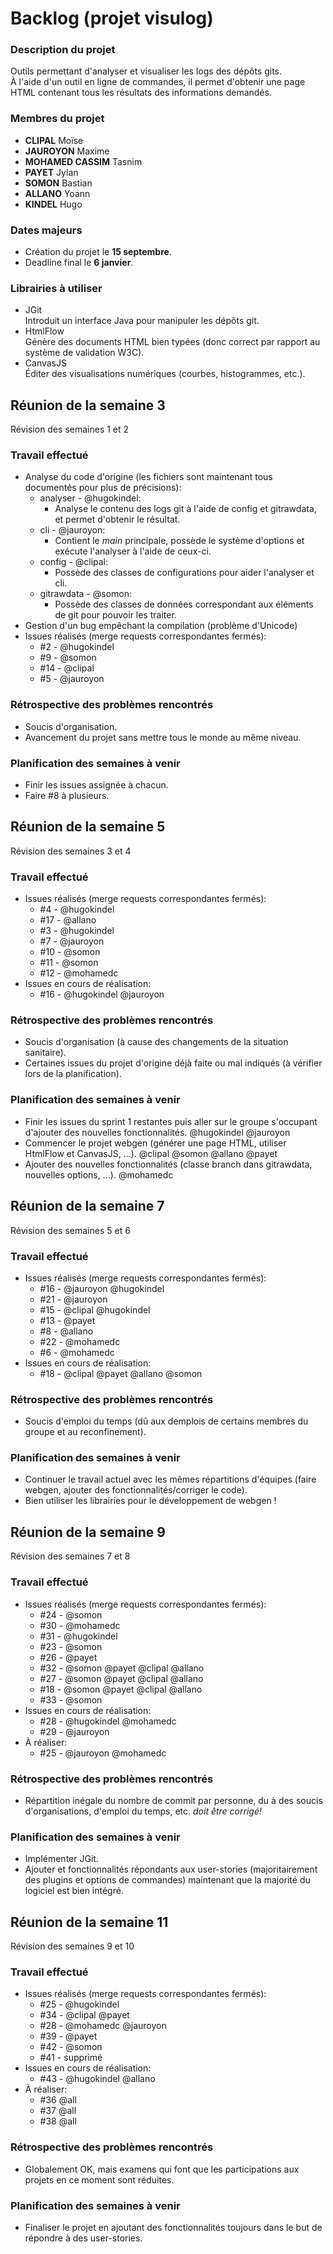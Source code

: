 # Backlog (projet visulog)

### Description du projet

Outils permettant d'analyser et visualiser les logs des dépôts gits.  
À l'aide d'un outil en ligne de commandes, il permet d'obtenir une page HTML contenant tous les résultats des informations demandés.

### Membres du projet

- **CLIPAL** Moïse
- **JAUROYON** Maxime
- **MOHAMED CASSIM** Tasnim
- **PAYET** Jylan
- **SOMON** Bastian
- **ALLANO** Yoann
- **KINDEL** Hugo

### Dates majeurs

- Création du projet le **15 septembre**.
- Deadline final le **6 janvier**.

### Librairies à utiliser

- JGit  
Introduit un interface Java pour manipuler les dépôts git.
- HtmlFlow  
Génère des documents HTML bien typées (donc correct par rapport au système de validation W3C).
- CanvasJS  
Éditer des visualisations numériques (courbes, histogrammes, etc.).

## Réunion de la semaine 3

Révision des semaines 1 et 2

### Travail effectué

- Analyse du code d'origine (les fichiers sont maintenant tous documentés pour plus de précisions):
	- analyser - @hugokindel:
		- Analyse le contenu des logs git à l'aide de config et gitrawdata, et permet d'obtenir le résultat.
	- cli - @jauroyon:
		- Contient le *main* principale, possède le système d'options et exécute l'analyser à l'aide de ceux-ci.
	- config - @clipal:
		- Possède des classes de configurations pour aider l'analyser et cli.
	- gitrawdata - @somon:
		- Possède des classes de données correspondant aux éléments de git pour pouvoir les traiter.
- Gestion d'un bug empêchant la compilation (problème d'Unicode)
- Issues réalisés (merge requests correspondantes fermés):
	- #2 - @hugokindel
	- #9 - @somon
	- #14 - @clipal
	- #5 - @jauroyon

### Rétrospective des problèmes rencontrés

- Soucis d'organisation.
- Avancement du projet sans mettre tous le monde au même niveau.

### Planification des semaines à venir

- Finir les issues assignée à chacun.
- Faire #8 à plusieurs.

## Réunion de la semaine 5

Révision des semaines 3 et 4

### Travail effectué

- Issues réalisés (merge requests correspondantes fermés):
	- #4 - @hugokindel
	- #17 - @allano
	- #3 - @hugokindel
	- #7 - @jauroyon
	- #10 - @somon
	- #11 - @somon
	- #12 - @mohamedc
- Issues en cours de réalisation:
	- #16 - @hugokindel @jauroyon

### Rétrospective des problèmes rencontrés

- Soucis d'organisation (à cause des changements de la situation sanitaire).
- Certaines issues du projet d'origine déjà faite ou mal indiqués (à vérifier lors de la planification).

### Planification des semaines à venir

- Finir les issues du sprint 1 restantes puis aller sur le groupe s'occupant d'ajouter des nouvelles fonctionnalités. @hugokindel @jauroyon
- Commencer le projet webgen (générer une page HTML, utiliser HtmlFlow et CanvasJS, ...). @clipal @somon @allano @payet
- Ajouter des nouvelles fonctionnalités (classe branch dans gitrawdata, nouvelles options, ...). @mohamedc

## Réunion de la semaine 7

Révision des semaines 5 et 6

### Travail effectué

- Issues réalisés (merge requests correspondantes fermés):
	- #16 - @jauroyon @hugokindel
	- #21 - @jauroyon
	- #15 - @clipal @hugokindel
	- #13 - @payet
	- #8 - @allano
	- #22 - @mohamedc
	- #6 - @mohamedc
- Issues en cours de réalisation:
	- #18 - @clipal @payet @allano @somon

### Rétrospective des problèmes rencontrés

- Soucis d'emploi du temps (dû aux demplois de certains membres du groupe et au reconfinement).

### Planification des semaines à venir

- Continuer le travail actuel avec les mêmes répartitions d'équipes (faire webgen, ajouter des fonctionnalités/corriger le code).
- Bien utiliser les librairies pour le développement de webgen !

## Réunion de la semaine 9

Révision des semaines 7 et 8

### Travail effectué

- Issues réalisés (merge requests correspondantes fermés):
	- #24 - @somon
	- #30 - @mohamedc
	- #31 - @hugokindel
	- #23 - @somon
	- #26 - @payet
	- #32 - @somon @payet @clipal @allano
	- #27 - @somon @payet @clipal @allano
	- #18 - @somon @payet @clipal @allano
	- #33 - @somon
- Issues en cours de réalisation:
	- #28 - @hugokindel @mohamedc
	- #29 - @jauroyon
- À réaliser:
	- #25 - @jauroyon @mohamedc

### Rétrospective des problèmes rencontrés

- Répartition inégale du nombre de commit par personne, du à des soucis d'organisations, d'emploi du temps, etc. *doit être corrigé!*

### Planification des semaines à venir

- Implémenter JGit.
- Ajouter et fonctionnalités répondants aux user-stories (majoritairement des plugins et options de commandes) maintenant que la majorité du logiciel est bien intégré.

## Réunion de la semaine 11

Révision des semaines 9 et 10

### Travail effectué

- Issues réalisés (merge requests correspondantes fermés):
	- #25 - @hugokindel
	- #34 - @clipal @payet
	- #28 - @mohamedc @jauroyon
	- #39 - @payet
	- #42 - @somon
	- #41 - supprimé
- Issues en cours de réalisation:
	- #43 - @hugokindel @allano
- À réaliser:
	- #36 @all
	- #37 @all
	- #38 @all

### Rétrospective des problèmes rencontrés

- Globalement OK, mais examens qui font que les participations aux projets en ce moment sont réduites.

### Planification des semaines à venir

- Finaliser le projet en ajoutant des fonctionnalités toujours dans le but de répondre à des user-stories.
